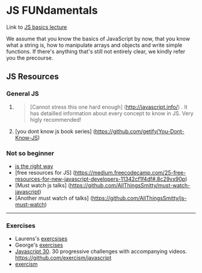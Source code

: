 JS FUNdamentals
====

Link to [JS basics lecture](https://docs.google.com/presentation/d/1MdOhzJc5S1269Y9FEwCXc4IKDKibFSW3mDMIiq_gyao/edit#slide=id.g1f487cf1ec_0_62)

We assume that you know the basics of JavaScript by now, that you know what a string is, how to manipulate arrays and objects and write simple functions. If there's anything that's still not entirely clear, we kindly refer you the precourse.

JS Resources
----

### General JS

1. > [Cannot stress this one hard enough] (http://javascript.info/) .
      > It has detailled information about every concept to know in JS. Very higly recommended!
      
2. [you dont know js book series] (https://github.com/getify/You-Dont-Know-JS)

### Not so beginner

+ [js the right way](http://jstherightway.org/#getting-started)
+ [free resources for JS] (https://medium.freecodecamp.com/25-free-resources-for-new-javascript-developers-11342cf1f4df#.8c29vx90p)
+ [Must watch js talks] (https://github.com/AllThingsSmitty/must-watch-javascript)
+ [Another must watch of talks] (https://github.com/AllThingsSmitty/js-must-watch)
---

### Exercises  

* Laurens's [exercsises](https://github.com/Turfie/Elium-exercises)  
* George's [exercises](https://github.com/GeorgeFourikis/JSExercises)  
* [Javascript 30](https://javascript30.com).  30 progressive challenges with accompanying videos.
https://github.com/exercism/javascript  
* [exercism](http://exercism.io/languages/javascript/exercises)
